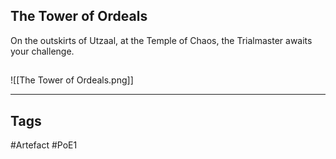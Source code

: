 ## The Tower of Ordeals
On the outskirts of Utzaal, at the Temple of Chaos,
the Trialmaster awaits your challenge.
##
![[The Tower of Ordeals.png]]

---
## Tags
#Artefact
#PoE1